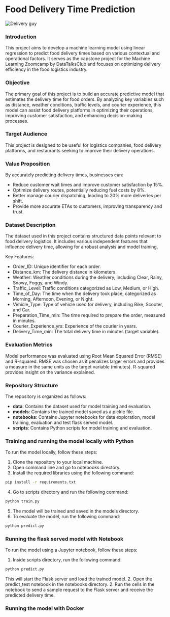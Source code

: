 # Food Delivery Time Prediction

![Delivery guy](image.png)

### Introduction
This project aims to develop a machine learning model using linear regression to predict food delivery times based on various contextual and operational factors. It serves as the capstone project for the Machine Learning Zoomcamp by DataTalksClub and focuses on optimizing delivery efficiency in the food logistics industry.

### Objective
The primary goal of this project is to build an accurate predictive model that estimates the delivery time for food orders. By analyzing key variables such as distance, weather conditions, traffic levels, and courier experience, this model can assist food delivery platforms in optimizing their operations, improving customer satisfaction, and enhancing decision-making processes.

### Target Audience

This project is designed to be useful for logistics companies, food delivery platforms, and restaurants seeking to improve their delivery operations.

### Value Proposition
By accurately predicting delivery times, businesses can:
* Reduce customer wait times and improve customer satisfaction by 15%.
* Optimize delivery routes, potentially reducing fuel costs by 8%.
* Better manage courier dispatching, leading to 20% more deliveries per shift.
* Provide more accurate ETAs to customers, improving transparency and trust.

### Dataset Description
The dataset used in this project contains structured data points relevant to food delivery logistics. It includes various independent features that influence delivery time, allowing for a robust analysis and model training.

Key Features:
- Order_ID: Unique identifier for each order.
- Distance_km: The delivery distance in kilometers.
- Weather: Weather conditions during the delivery, including Clear, Rainy, Snowy, Foggy, and Windy.
- Traffic_Level: Traffic conditions categorized as Low, Medium, or High.
- Time_of_Day: The time when the delivery took place, categorized as Morning, Afternoon, Evening, or Night.
- Vehicle_Type: Type of vehicle used for delivery, including Bike, Scooter, and Car.
- Preparation_Time_min: The time required to prepare the order, measured in minutes.
- Courier_Experience_yrs: Experience of the courier in years.
- Delivery_Time_min: The total delivery time in minutes (target variable).

### Evaluation Metrics
Model performance was evaluated using Root Mean Squared Error (RMSE) and R-squared. RMSE was chosen as it penalizes larger errors and provides a measure in the same units as the target variable (minutes). R-squared provides insight on the variance explained.

### Repository Structure
The repository is organized as follows:
- **data**: Contains the dataset used for model training and evaluation.
- **models**: Contains the trained model saved as a pickle file.
- **notebooks**: Contains Jupyter notebooks for data exploration, model training, evaluation and test flask served model.
- **scripts**: Contains Python scripts for model training and evaluation.

### Training and running the model locally with Python
To run the model locally, follow these steps:
1. Clone the repository to your local machine.
2. Open command line and go to notebooks directory.
3. Install the required libraries using the following command:
```bash
pip install -r requirements.txt
```
4. Go to scripts directory and run the following command:
```bash
python train.py
```
5. The model will be trained and saved in the models directory.
6. To evaluate the model, run the following command:
```bash
python predict.py
```

### Running the flask served model with Notebook
To run the model using a Jupyter notebook, follow these steps:
1. Inside scripts directory, run the following command:
```bash
python predict.py
```
This will start the Flask server and load the trained model.
2. Open the predict_test notebook in the notebooks directory.
2. Run the cells in the notebook to send a sample request to the Flask server and receive the predicted delivery time.

### Running the model with Docker

